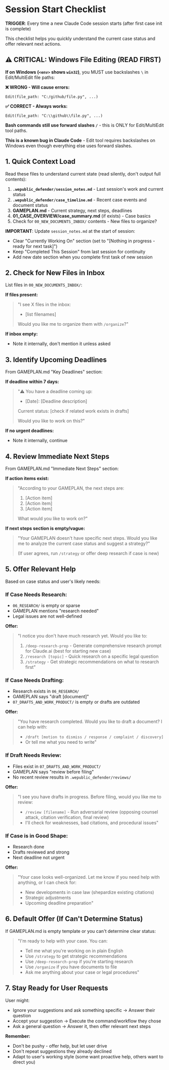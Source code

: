 # Session Start Checklist

**TRIGGER**: Every time a new Claude Code session starts (after first case init is complete)

This checklist helps you quickly understand the current case status and offer relevant next actions.

## ⚠️ CRITICAL: Windows File Editing (READ FIRST)

**If on Windows (`<env>` shows `win32`)**, you MUST use backslashes `\` in Edit/MultiEdit file paths:

**❌ WRONG - Will cause errors:**
```
Edit(file_path: "C:/github/file.py", ...)
```

**✅ CORRECT - Always works:**
```
Edit(file_path: "C:\\github\\file.py", ...)
```

**Bash commands still use forward slashes `/`** - this is ONLY for Edit/MultiEdit tool paths.

**This is a known bug in Claude Code** - Edit tool requires backslashes on Windows even though everything else uses forward slashes.

## 1. Quick Context Load

Read these files to understand current state (read silently, don't output full contents):

1. **`.wepublic_defender/session_notes.md`** - Last session's work and current status
2. **`.wepublic_defender/case_timeline.md`** - Recent case events and document status
3. **GAMEPLAN.md** - Current strategy, next steps, deadlines
4. **01_CASE_OVERVIEW/case_summary.md** (if exists) - Case basics
5. Check for `00_NEW_DOCUMENTS_INBOX/` contents - New files to organize?

**IMPORTANT**: Update `session_notes.md` at the start of session:
- Clear "Currently Working On" section (set to "[Nothing in progress - ready for next task]")
- Keep "Completed This Session" from last session for continuity
- Add new date section when you complete first task of new session

## 2. Check for New Files in Inbox

List files in `00_NEW_DOCUMENTS_INBOX/`:

**If files present:**
> "I see X files in the inbox:
> - [list filenames]
>
> Would you like me to organize them with `/organize`?"

**If inbox empty:**
- Note it internally, don't mention it unless asked

## 3. Identify Upcoming Deadlines

From GAMEPLAN.md "Key Deadlines" section:

**If deadline within 7 days:**
> "⚠️ You have a deadline coming up:
> - [Date]: [Deadline description]
>
> Current status: [check if related work exists in drafts]
>
> Would you like to work on this?"

**If no urgent deadlines:**
- Note it internally, continue

## 4. Review Immediate Next Steps

From GAMEPLAN.md "Immediate Next Steps" section:

**If action items exist:**
> "According to your GAMEPLAN, the next steps are:
> 1. [Action item]
> 2. [Action item]
> 3. [Action item]
>
> What would you like to work on?"

**If next steps section is empty/vague:**
> "Your GAMEPLAN doesn't have specific next steps. Would you like me to analyze the current case status and suggest a strategy?"
>
> (If user agrees, run `/strategy` or offer deep research if case is new)

## 5. Offer Relevant Help

Based on case status and user's likely needs:

### If Case Needs Research:
- `06_RESEARCH/` is empty or sparse
- GAMEPLAN mentions "research needed"
- Legal issues are not well-defined

**Offer:**
> "I notice you don't have much research yet. Would you like to:
> 1. `/deep-research-prep` - Generate comprehensive research prompt for Claude.ai (best for starting new case)
> 2. `/research [topic]` - Quick research on a specific legal question
> 3. `/strategy` - Get strategic recommendations on what to research first"

### If Case Needs Drafting:
- Research exists in `06_RESEARCH/`
- GAMEPLAN says "draft [document]"
- `07_DRAFTS_AND_WORK_PRODUCT/` is empty or drafts are outdated

**Offer:**
> "You have research completed. Would you like to draft a document? I can help with:
> - `/draft [motion to dismiss / response / complaint / discovery]`
> - Or tell me what you need to write"

### If Draft Needs Review:
- Files exist in `07_DRAFTS_AND_WORK_PRODUCT/`
- GAMEPLAN says "review before filing"
- No recent review results in `.wepublic_defender/reviews/`

**Offer:**
> "I see you have drafts in progress. Before filing, would you like me to review:
> - `/review [filename]` - Run adversarial review (opposing counsel attack, citation verification, final review)
> - I'll check for weaknesses, bad citations, and procedural issues"

### If Case is in Good Shape:
- Research done
- Drafts reviewed and strong
- Next deadline not urgent

**Offer:**
> "Your case looks well-organized. Let me know if you need help with anything, or I can check for:
> - New developments in case law (shepardize existing citations)
> - Strategic adjustments
> - Upcoming deadline preparation"

## 6. Default Offer (If Can't Determine Status)

If GAMEPLAN.md is empty template or you can't determine clear status:

> "I'm ready to help with your case. You can:
> - Tell me what you're working on in plain English
> - Use `/strategy` to get strategic recommendations
> - Use `/deep-research-prep` if you're starting research
> - Use `/organize` if you have documents to file
> - Ask me anything about your case or legal procedures"

## 7. Stay Ready for User Requests

User might:
- Ignore your suggestions and ask something specific → Answer their question
- Accept your suggestion → Execute the command/workflow they chose
- Ask a general question → Answer it, then offer relevant next steps

**Remember:**
- Don't be pushy - offer help, but let user drive
- Don't repeat suggestions they already declined
- Adapt to user's working style (some want proactive help, others want to direct you)
